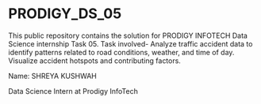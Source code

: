 # PRODIGY_DS_05

This public repository contains the solution for PRODIGY INFOTECH Data Science internship Task 05. Task involved- Analyze traffic accident data to identify patterns related to road conditions, weather, and time of day. Visualize accident hotspots and contributing factors.

Name: SHREYA KUSHWAH

Data Science Intern at Prodigy InfoTech
